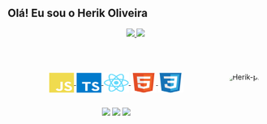 ## Olá! Eu sou o Herik Oliveira




<div align="center">
  <a href="https://github.com/hrkoliveira">
  <img height="180em" src="https://github-readme-stats.vercel.app/api?username=hrkoliveira&show_icons=true&theme=tokyonight&include_all_commits=true&count_private=true"/>
  <img height="180em" src="https://github-readme-stats.vercel.app/api/top-langs/?username=hrkoliveira&layout=compact&langs_count=7&theme=tokyonight"/>
</div>
  <br>
  <br>
  <br>
  <div align="center" style="display: inline_block"><br>
  <img align="center" alt="Herik-Js" height="40" width="50" src="https://raw.githubusercontent.com/devicons/devicon/master/icons/javascript/javascript-plain.svg">
  <img align="center" alt="Herik-Ts" height="40" width="50" src="https://raw.githubusercontent.com/devicons/devicon/master/icons/typescript/typescript-plain.svg">
  <img align="center" alt="Herik-React" height="40" width="50" src="https://raw.githubusercontent.com/devicons/devicon/master/icons/react/react-original.svg">
  <img align="center" alt="Herik-HTML" height="40" width="50" src="https://raw.githubusercontent.com/devicons/devicon/master/icons/html5/html5-original.svg">
  <img align="center" alt="Herik-CSS" height="40" width="50" src="https://raw.githubusercontent.com/devicons/devicon/master/icons/css3/css3-original.svg">
  <img align="right" alt="Herik-pic" height="240" style="border-radius:120px;" src="https://raw.githubusercontent.com/birobirobiro/birobirobiro/master/animation_500_kv8i962g.gif">
</div>
  
  ##
  
  <div align="center"> 
  <a href="https://instagram.com/hrk_oliveira" target="_blank"><img src="https://img.shields.io/badge/-Instagram-%23E4405F?style=for-the-badge&logo=instagram&logoColor=white" target="_blank"></a>
  <a href="https://api.whatsapp.com/send?phone=5592999053105" target="_blank"><img src="https://img.shields.io/badge/WhatsApp-25D366?style=for-the-badge&logo=whatsapp&logoColor=white" target="_blank"></a>  
  <a href="[https://www.linkedin.com/in/herik-oliveira](https://www.linkedin.com/in/herik-oliveira/)" target="_blank"><img src="https://img.shields.io/badge/-LinkedIn-%230077B5?style=for-the-badge&logo=linkedin&logoColor=white" target="_blank"></a> 
 
  
 
</div>
